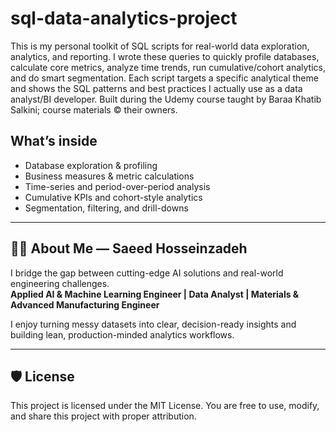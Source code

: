 # sql-data-analytics-project

This is my personal toolkit of SQL scripts for real-world data exploration, analytics, and reporting. I wrote these queries to quickly profile databases, calculate core metrics, analyze time trends, run cumulative/cohort analytics, and do smart segmentation. Each script targets a specific analytical theme and shows the SQL patterns and best practices I actually use as a data analyst/BI developer.
Built during the Udemy course taught by Baraa Khatib Salkini; course materials © their owners.

## What’s inside
- Database exploration & profiling
- Business measures & metric calculations
- Time-series and period-over-period analysis
- Cumulative KPIs and cohort-style analytics
- Segmentation, filtering, and drill-downs

---

## 🧑‍💻 About Me — Saeed Hosseinzadeh
I bridge the gap between cutting-edge AI solutions and real-world engineering challenges.  
**Applied AI & Machine Learning Engineer | Data Analyst | Materials & Advanced Manufacturing Engineer**

I enjoy turning messy datasets into clear, decision-ready insights and building lean, production-minded analytics workflows.

---

## 🛡️ License
This project is licensed under the MIT License. You are free to use, modify, and share this project with proper attribution.
